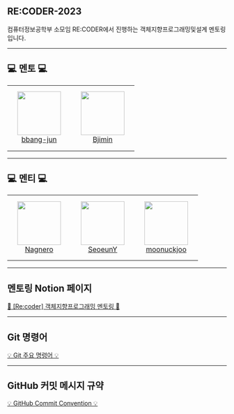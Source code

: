 ## RE:CODER-2023

컴퓨터정보공학부 소모임 RE:CODER에서 진행하는 객체지향프로그래밍및설계 멘토링입니다.

---
## 💻 멘토 💻
<table>
    <tr height="150px">
        <td align="center" width="130px">
            <a href="https://github.com/bbang-jun"><img height="100px" width="100px" src="https://avatars.githubusercontent.com/u/90714030?v=4"/></a>
            <br/>
            <a href="https://github.com/bbang-jun">bbang-jun</a>
        </td>
        <td align="center" width="130px">
            <a href="https://github.com/Bjimin"><img height="100px" width="100px" src="https://avatars.githubusercontent.com/u/96281320?v=4"/></a>
            <br/>
            <a href="https://github.com/Bjimin">Bjimin</a>
        </td>
    </tr>
</table>

---

## 💻 멘티 💻
<table>
    <tr height="150px">
        <td align="center" width="130px">
            <a href="https://github.com/Nagnero"><img height="100px" width="100px" src="https://avatars.githubusercontent.com/u/96233261?v=4"/></a>
            <br/>
            <a href="https://github.com/Nagnero">Nagnero</a>
        </td>
        <td align="center" width="130px">
            <a href="https://github.com/SeoeunY"><img height="100px" width="100px" src="https://avatars.githubusercontent.com/u/108859207?v=4"/></a>
            <br/>
            <a href="https://github.com/SeoeunY">SeoeunY</a>
        </td>
        <td align="center" width="130px">
            <a href="https://github.com/moonuckjoo"><img height="100px" width="100px" src="https://avatars.githubusercontent.com/u/108858978?v=4"/></a>
            <br/>
            <a href="https://github.com/moonuckjoo">moonuckjoo</a>
        </td>
    </tr>
</table>

---

## 멘토링 Notion 페이지
[📜 [Re:coder] 객체지향프로그래밍 멘토링 📜](https://www.notion.so/luciddawn/Re-coder-74d696caf6f34dc193e621d580ef09cc)

---

## Git 명령어
[💡 Git 주요 명령어 💡](https://eehoeskrap.tistory.com/666)

---
## GitHub 커밋 메시지 규약
[💡 GitHub Commit Convention 💡](https://overcome-the-limits.tistory.com/entry/%ED%98%91%EC%97%85-%ED%98%91%EC%97%85%EC%9D%84-%EC%9C%84%ED%95%9C-%EA%B8%B0%EB%B3%B8%EC%A0%81%EC%9D%B8-git-%EC%BB%A4%EB%B0%8B%EC%BB%A8%EB%B2%A4%EC%85%98-%EC%84%A4%EC%A0%95%ED%95%98%EA%B8%B0)
